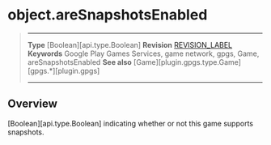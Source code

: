 # object.areSnapshotsEnabled

> --------------------- ------------------------------------------------------------------------------------------
> __Type__              [Boolean][api.type.Boolean]
> __Revision__          [REVISION_LABEL](REVISION_URL)
> __Keywords__          Google Play Games Services, game network, gpgs, Game, areSnapshotsEnabled
> __See also__          [Game][plugin.gpgs.type.Game]
>						[gpgs.*][plugin.gpgs]
> --------------------- ------------------------------------------------------------------------------------------

## Overview

[Boolean][api.type.Boolean] indicating whether or not this game supports snapshots.